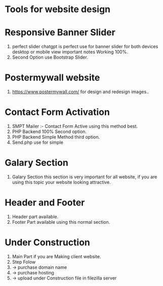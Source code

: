 # Tools for website design

# Responsive Banner Slider
1. perfect slider chatgpt is perfect use for banner slider for both devices desktop or mobile view important notes Working 100%.
2. Second Option use Bootstrap Slider.
   
# Postermywall website
1. https://www.postermywall.com/ for design and redesign images..

# Contact Form Activation 
1. SMPT Mailer :- Contact Form Active using this method best.
2. PHP Backend 100% Second option.
3. PHP Backend Simple Method third option.
4. Send.php use for simple

# Galary Section
1. Galary Section this section is very important for all website, if you are using this topic your website looking attractive.

# Header and Footer 
1. Header part available.
2. Footer Part available using this normal section.

# Under Construction
1. Main Part if you are Making client website.
2. Step Folow
3.  -> purchase domain name
4.  -> purchase hosting
5.  -> upload under Construction file in filezilla server
